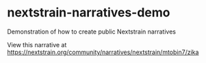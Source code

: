 # nextstrain-narratives-demo
Demonstration of how to create public Nextstrain narratives

View this narrative at https://nextstrain.org/community/narratives/nextstrain/mtobin7/zika
